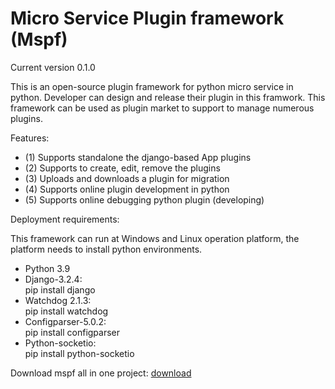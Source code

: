# Micro Service Plugin framework (Mspf)

Current version 0.1.0

This is an open-source plugin framework for python micro service in python. Developer can design and release their plugin in this framwork. This framework can be used as plugin market to support to manage numerous plugins.

Features:
<ul>
<li>(1) Supports standalone the django-based App plugins</li>
<li>(2) Supports to create, edit, remove the plugins</li>
<li>(3) Uploads and downloads a plugin for migration</li>
<li>(4) Supports online plugin development in python</li>
<li>(5) Supports online debugging python plugin (developing)</li>
</ul>
Deployment requirements:

This framework can run at Windows and Linux operation platform, the platform needs to install python environments.
<ul>
<li>Python 3.9</li>
<li>Django-3.2.4:<br>
   pip install django</li>
<li>Watchdog 2.1.3:<br>
   pip install watchdog</li>
<li>Configparser-5.0.2:<br>
   pip install configparser</li>
<li>Python-socketio: <br>
   pip install python-socketio</li>
</ul>

Download mspf all in one project: 
<a href="common_html/downloads/PaaSPluginFwk.zip">download</a>
